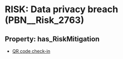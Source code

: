 # RISK: __Data privacy breach__ (PBN__Risk_2763)

## Property: has_RiskMitigation

* [QR code check-in](PBN__Mitigation_828)

